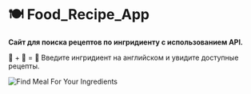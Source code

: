# 🍽️ Food_Recipe_App
**Сайт для поиска рецептов по ингридиенту с использованием API.**

🔎 + 🥚 = 🍳 Введите ингридиент на английском и увидите доступные рецепты.

![Find Meal For Your Ingredients](https://user-images.githubusercontent.com/85838322/229127706-a3c4347b-ed39-4180-9797-eabf1380dd81.gif)

